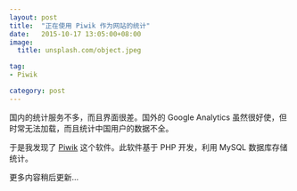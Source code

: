 ```yaml
---
layout: post
title:  "正在使用 Piwik 作为网站的统计"
date:   2015-10-17 13:05:00+08:00
image:
  title: unsplash.com/object.jpeg

tag: 
- Piwik

category: post
---
```


国内的统计服务不多，而且界面很差。国外的 Google Analytics 虽然很好使，但时常无法加载，而且统计中国用户的数据不全。

于是我发现了 [Piwik](https://piwik.org) 这个软件。此软件基于 PHP 开发，利用 MySQL 数据库存储统计。

更多内容稍后更新…